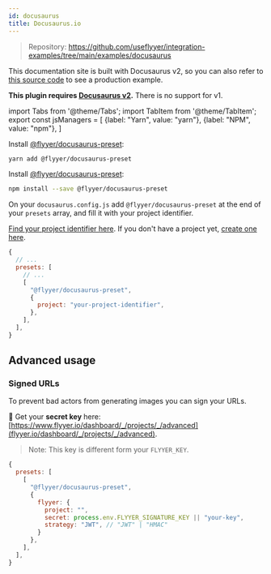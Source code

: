 ```yaml
---
id: docusaurus
title: Docusaurus.io
---
```


> Repository: https://github.com/useflyyer/integration-examples/tree/main/examples/docusaurus

This documentation site is built with Docusaurus v2, so you can also refer to [this source code](https://github.com/useflyyer/flyyer-docs) to see a production example.

**This plugin requires [Docusaurus v2](https://v2.docusaurus.io/).** There is no support for v1.

<!-- MDX variables -->
import Tabs from '@theme/Tabs';
import TabItem from '@theme/TabItem';
export const jsManagers = [
  {label: "Yarn", value: "yarn"},
  {label: "NPM", value: "npm"},
]

<Tabs groupId="js-manager" defaultValue="yarn" values={jsManagers}>
<TabItem value="yarn">

Install [@flyyer/docusaurus-preset](https://github.com/useflyyer/docusaurus-preset):

```bash title="Terminal.app"
yarn add @flyyer/docusaurus-preset
```

</TabItem>

<TabItem value="npm">

Install [@flyyer/docusaurus-preset](https://github.com/useflyyer/docusaurus-preset):

```bash title="Terminal.app"
npm install --save @flyyer/docusaurus-preset
```

</TabItem>
</Tabs>

On your `docusaurus.config.js` add `@flyyer/docusaurus-preset` at the end of your `presets` array, and fill it with your project identifier.

[Find your project identifier here](https://flyyer.io/dashboard/_/projects/_/integrate?ref=docs). If you don't have a project yet, [create one here](https://flyyer.io/get-started?ref=docs).

```js
{
  // ...
  presets: [
    // ...
    [
      "@flyyer/docusaurus-preset",
      {
        project: "your-project-identifier",
      },
    ],
  ],
}
```

## Advanced usage

### Signed URLs

To prevent bad actors from generating images you can sign your URLs.

🔑 Get your **secret key** here: [https://www.flyyer.io/dashboard/_/projects/_/advanced](flyyer.io/dashboard/_/projects/_/advanced).

> Note: This key is different form your `FLYYER_KEY`.

```js
{
  presets: [
    [
      "@flyyer/docusaurus-preset",
      {
        flyyer: {
          project: "",
          secret: process.env.FLYYER_SIGNATURE_KEY || "your-key",
          strategy: "JWT", // "JWT" | "HMAC"
        }
      },
    ],
  ],
}
```
